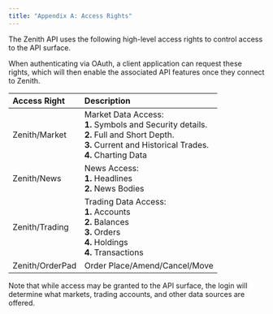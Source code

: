 ```yaml
---
title: "Appendix A: Access Rights"
---
```


The Zenith API uses the following high-level access rights to control access to the API surface.

When authenticating via OAuth, a client application can request these rights, which will then enable the associated API features once they connect to Zenith.

| Access Right | Description |
| :-------------- | :--- |
| Zenith/Market   | Market Data Access:<br />**1.** Symbols and Security details.<br />**2.** Full and Short Depth.<br />**3.** Current and Historical Trades.<br />**4.** Charting Data |
| Zenith/News     | News Access:<br />**1.** Headlines<br />**2.** News Bodies |
| Zenith/Trading  | Trading Data Access:<br />**1.** Accounts<br />**2.** Balances<br />**3.** Orders<br />**4.** Holdings<br />**4.** Transactions |
| Zenith/OrderPad | Order Place/Amend/Cancel/Move |

Note that while access may be granted to the API surface, the login will determine what markets, trading accounts, and other data sources are offered.
